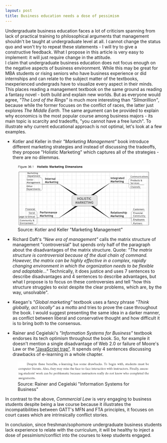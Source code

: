 ```yaml
---
layout: post
title: Business education needs a dose of pessimism
---
```


Undergraduate business education faces a lot of criticism spanning from lack of practical training to philosophical arguments that management shouldn't be taught at undergraduate level at all. I cannot change the status quo and won't try to repeat these statements - I will try to give a constructive feedback. What I propose in this article is very easy to implement: it will just require change in the attitude.  
I claim that undergraduate business education does not focus enough on the negative aspects of business environment. While this may be great for MBA students or rising seniors who have business experience or did internships and can relate to the subject matter of the textbooks, inexperienced undergrads have to visualize every aspect in their minds. This places reading a management textbook on the same ground as reading a fantasy novel - both build and explain new worlds. But as everyone would agree, _"The Lord of the Rings"_ is much more interesting than _"Silmarillion"_, because while the former focuses on the conflict of races, the latter just explores _The Middle Earth_. The same argument can be provided to explain why economics is the most popular course among business majors - its main topic is scarcity and tradeoffs, "you cannot have a free lunch". To illustrate why current educational approach is not optimal, let's look at a few examples.   

* Kotler and Keller in their _"Marketing Management"_ book introduce different marketing strategies and instead of discussing the tradeoffs, they propose "Holistic Marketing" which captures all of the strategies - there are no dilemmas. 

<figure class="blog">
	<img src="/assets/img/holistic.png" alt="Holistic Marketing">
	<figcaption>Source: Kotler and Keller "Marketing Management"</figcaption>
</figure>

* Richard Daft's _"New era of management"_ calls the matrix structure of management "controversial" but spends only half of the paragraph about the disadvantages of the matrix structure. Quote: _"The matrix structure is controversial because of the dual chain of command. However, the matrix can be highly effective in a complex, rapidly changing environment in which the organization needs to be flexible and adaptable..."_ Technically, it does justice and uses 7 sentences to describe disadvantages and 4 sentences to describe advantages, but what I propose is to focus on these controversies and tell "how this structure struggles to exist despite the clear problems, which are, by the way, unsolvable".  

* Keegan's _"Global marketing"_ textbook uses a fancy phrase _"Think globally, act locally"_ as a motto and tries to prove the case throughout the book. I would suggest presenting the same idea in a darker manner, as conflict between liberal and conservative thought and how difficult it is to bring both to the consensus.  

* Rainer and Cegielski's _"Information Systems for Business"_ textbook endorses its tech optimism throughout the book. So, for example it doesn't mention a single disadvantage of Web 2.0 or failure of Moore's Law or the ["JavaScript trap"](https://www.gnu.org/philosophy/javascript-trap.html). It spends only 4 sentences discussing drawbacks of e-learning in a whole chapter.  

<figure class="blog">
	<img src="/assets/img/elearn.png" alt="Drawbacks of E-learning">
	<figcaption>Source: Rainer and Cegielski "Information Systems for Business"</figcaption>
</figure>

In contrast to the above, _Commercial Law_ is very engaging to business students despite being a law course because it illustrates the incompatibilities between GATT's MFN and FTA principles, it focuses on court cases which are intrinsically conflict stories.  

In conclusion, since freshman/sophomore undergraduate business students lack experience to relate with the curriculum, it will be healthy to inject a dose of pessimism/conflict into the courses to keep students engaged. 
